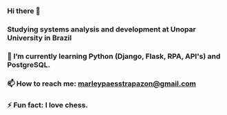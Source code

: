 ### Hi there 👋

### Studying systems analysis and development at Unopar University in Brazil
### 🌱 I’m currently learning Python (Django, Flask, RPA, API's) and PostgreSQL.
### 📫 How to reach me: marleypaesstrapazon@gmail.com
### ⚡ Fun fact: I love chess.
